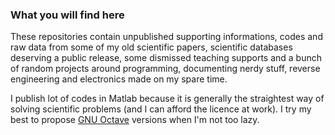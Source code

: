 ### What you will find here
These repositories contain unpublished supporting informations, codes and raw data from some of my old scientific papers, scientific databases deserving a public release, some dismissed teaching supports and a bunch of random projects around programming, documenting nerdy stuff, reverse engineering and electronics made on my spare time.

I publish lot of codes in Matlab because it is generally the straightest way of solving scientific problems (and I can afford the licence at work). I try my best to propose [GNU Octave](https://octave.org/) versions when I'm not too lazy.
